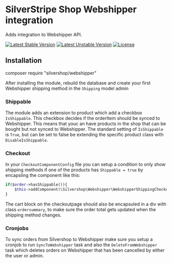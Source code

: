 # SilverStripe Shop Webshipper integration

Adds integration to Webshipper API.

[![Latest Stable Version](https://poser.pugx.org/lundco/webshipper/v/stable)](https://packagist.org/packages/lundco/webshipper)
[![Latest Unstable Version](https://poser.pugx.org/lundco/webshipper/v/unstable)](https://packagist.org/packages/lundco/webshipper)
[![License](https://poser.pugx.org/lundco/webshipper/license)](https://packagist.org/packages/lundco/webshipper)

## Installation

composer require "silvershop/webshipper"

After installing the module, rebuild the database and create your first Webshipper shipping method in the `Shipping` model admin

### Shippable
The module adds an extension to product which add a checkbox `IsShippable`. This checkbox decides if the orderItem should be synced to Webshipper. This means that youc an have products in the shop that can be bought but not synced to Webshipper. The standard setting of `IsShippable` is `True`, but can be set to false be extending the specific product class with `DisableIsShippable`.

### Checkout
In your `CheckoutComponentConfig` file you can setup a condition to only show shipping methods if one of the products has `Shippable = true` by encapsling the component like this:

```PHP
if($order->hasShippable()){
    $this->addComponent(\Silvershop\Webshipper\WebshipperShippingCheckoutComponent::create());
}
```

The cart block on the checkoutpage should also be encapsuled in a div with class `ordersummary`, to make sure the order total gets updated when the shipping method changes.

### Cronjobs
To sync orders from Silvershop to Webshipper make sure you setup a cronjob to run `SyncToWebshipper` task and also the `DeleteFromWebshipper` task which deletes orders on Webshipper that has been cancelled by either the user or admin.


